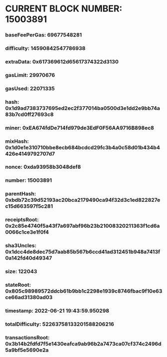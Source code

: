 # CURRENT BLOCK NUMBER: 15003891

### baseFeePerGas: 69677548281
### difficulty: 14590842547786938
### extraData: 0x617369612d65617374322d3130
### gasLimit: 29970676
### gasUsed: 22071335
### hash: 0x1d9ad7383737695ed2ec2f377014ba0500d3e1dd2e9bb74a83b7cd0ff27693c8
### miner: 0xEA674fdDe714fd979de3EdF0F56AA9716B898ec8
### mixHash: 0x1d0e1e310710bbe8ecb684bcdcd29fc3b4a0c58d01b434b4426e4149792707d7
### nonce: 0xda93958b3048def8
### number: 15003891
### parentHash: 0xbdb72c39d52193ac20bca2179490ca94f32d3c1ed822827ec15d663597f5c281
### receiptsRoot: 0x2c85e4740f5a43f7a697abf96b23b21008320211363f1cd6a0066c1ce3e1f0f4
### sha3Uncles: 0x1dcc4de8dec75d7aab85b567b6ccd41ad312451b948a7413f0a142fd40d49347
### size: 122043
### stateRoot: 0x805c98989572ddcb61b9bb1c2298e1939c8746fbac9f10e63ce66ad31380ad03
### timestamp: 2022-06-21 19:43:59.950298
### totalDifficulty: 52263758133201588206216
### transactionsRoot: 0x3b14b2fdfd7f5e1430eafca9ab96b2a7473ca07cf374c2496d5a9bf5e5690e2a

